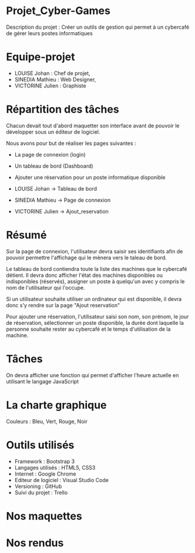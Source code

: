 # Projet_Cyber-Games
Description du projet : Créer un outils de gestion qui permet à un cybercafé de gérer leurs postes informatiques

# Equipe-projet
- LOUISE Johan : Chef de projet,
- SINEDIA Mathieu : Web Designer,
- VICTORINE Julien : Graphiste

# Répartition des tâches
Chacun devait tout d'abord maquetter son interface avant de pouvoir le développer sous un éditeur de logiciel. 

Nous avons pour but de réaliser les pages suivantes : 
- La page de connexion (login)
- Un tableau de bord (Dashboard)
- Ajouter une réservation pour un poste informatique disponible

- LOUISE Johan -> Tableau de bord
- SINEDIA Mathieu -> Page de connexion
- VICTORINE Julien -> Ajout_reservation

# Résumé
Sur la page de connexion, l'utilisateur devra saisir ses identifiants afin de pouvoir permettre l'affichage qui le mènera vers le taleau de bord.

Le tableau de bord contiendra toute la liste des machines que le cybercafé détient. Il devra donc afficher l'état des machines disponibles ou indisponibles (réservés), assigner un poste à quelqu'un avec y compris le nom de l'utilisateur qui l'occupe.

Si un utilisateur souhaite utiliser un ordinateur qui est disponible, il devra donc s'y rendre sur la page "Ajout reservation"

Pour ajouter une réservation, l'utilisateur saisi son nom, son prénom, le jour de réservation, sélectionner un poste disponible, la durée dont laquelle la personne souhaite rester au cybercafé et le temps d'utilisation de la machine.

# Tâches
On devra afficher une fonction qui permet d'afficher l'heure actuelle en utilisant le langage JavaScript

# La charte graphique
Couleurs : Bleu, Vert, Rouge, Noir

# Outils utilisés
- Framework : Bootstrap 3
- Langages utilisés : HTML5, CSS3
- Internet : Google Chrome
- Editeur de logiciel : Visual Studio Code
- Versioning : GitHub
- Suivi du projet : Trello

# Nos maquettes

# Nos rendus


